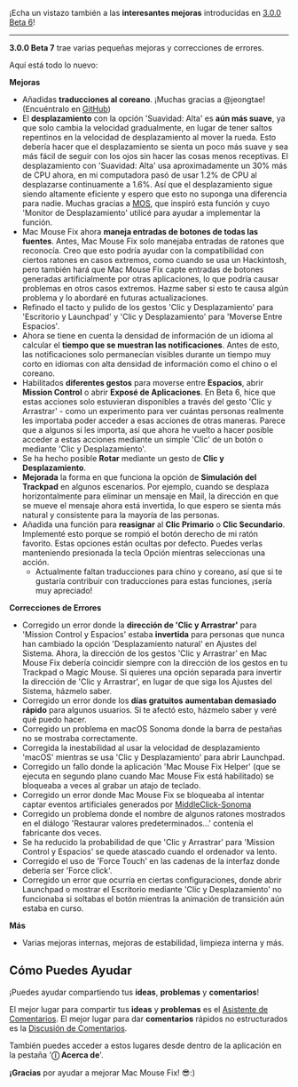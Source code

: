 ¡Echa un vistazo también a las **interesantes mejoras** introducidas en [3.0.0 Beta 6](https://github.com/noah-nuebling/mac-mouse-fix/releases/tag/3.0.0-Beta-6)!


---

**3.0.0 Beta 7** trae varias pequeñas mejoras y correcciones de errores.

Aquí está todo lo nuevo:

**Mejoras**

- Añadidas **traducciones al coreano**. ¡Muchas gracias a @jeongtae! (Encuéntralo en [GitHub](https://github.com/jeongtae))
- El **desplazamiento** con la opción 'Suavidad: Alta' es **aún más suave**, ya que solo cambia la velocidad gradualmente, en lugar de tener saltos repentinos en la velocidad de desplazamiento al mover la rueda. Esto debería hacer que el desplazamiento se sienta un poco más suave y sea más fácil de seguir con los ojos sin hacer las cosas menos receptivas. El desplazamiento con 'Suavidad: Alta' usa aproximadamente un 30% más de CPU ahora, en mi computadora pasó de usar 1.2% de CPU al desplazarse continuamente a 1.6%. Así que el desplazamiento sigue siendo altamente eficiente y espero que esto no suponga una diferencia para nadie. Muchas gracias a [MOS](https://mos.caldis.me/), que inspiró esta función y cuyo 'Monitor de Desplazamiento' utilicé para ayudar a implementar la función.
- Mac Mouse Fix ahora **maneja entradas de botones de todas las fuentes**. Antes, Mac Mouse Fix solo manejaba entradas de ratones que reconocía. Creo que esto podría ayudar con la compatibilidad con ciertos ratones en casos extremos, como cuando se usa un Hackintosh, pero también hará que Mac Mouse Fix capte entradas de botones generadas artificialmente por otras aplicaciones, lo que podría causar problemas en otros casos extremos. Hazme saber si esto te causa algún problema y lo abordaré en futuras actualizaciones.
- Refinado el tacto y pulido de los gestos 'Clic y Desplazamiento' para 'Escritorio y Launchpad' y 'Clic y Desplazamiento' para 'Moverse Entre Espacios'.
- Ahora se tiene en cuenta la densidad de información de un idioma al calcular el **tiempo que se muestran las notificaciones**. Antes de esto, las notificaciones solo permanecían visibles durante un tiempo muy corto en idiomas con alta densidad de información como el chino o el coreano.
- Habilitados **diferentes gestos** para moverse entre **Espacios**, abrir **Mission Control** o abrir **Exposé de Aplicaciones**. En Beta 6, hice que estas acciones solo estuvieran disponibles a través del gesto 'Clic y Arrastrar' - como un experimento para ver cuántas personas realmente les importaba poder acceder a esas acciones de otras maneras. Parece que a algunos sí les importa, así que ahora he vuelto a hacer posible acceder a estas acciones mediante un simple 'Clic' de un botón o mediante 'Clic y Desplazamiento'.
- Se ha hecho posible **Rotar** mediante un gesto de **Clic y Desplazamiento**.
- **Mejorada** la forma en que funciona la opción de **Simulación del Trackpad** en algunos escenarios. Por ejemplo, cuando se desplaza horizontalmente para eliminar un mensaje en Mail, la dirección en que se mueve el mensaje ahora está invertida, lo que espero se sienta más natural y consistente para la mayoría de las personas.
- Añadida una función para **reasignar** al **Clic Primario** o **Clic Secundario**. Implementé esto porque se rompió el botón derecho de mi ratón favorito. Estas opciones están ocultas por defecto. Puedes verlas manteniendo presionada la tecla Opción mientras seleccionas una acción.
  - Actualmente faltan traducciones para chino y coreano, así que si te gustaría contribuir con traducciones para estas funciones, ¡sería muy apreciado!

**Correcciones de Errores**

- Corregido un error donde la **dirección de 'Clic y Arrastrar'** para 'Mission Control y Espacios' estaba **invertida** para personas que nunca han cambiado la opción 'Desplazamiento natural' en Ajustes del Sistema. Ahora, la dirección de los gestos 'Clic y Arrastrar' en Mac Mouse Fix debería coincidir siempre con la dirección de los gestos en tu Trackpad o Magic Mouse. Si quieres una opción separada para invertir la dirección de 'Clic y Arrastrar', en lugar de que siga los Ajustes del Sistema, házmelo saber.
- Corregido un error donde los **días gratuitos** **aumentaban demasiado rápido** para algunos usuarios. Si te afectó esto, házmelo saber y veré qué puedo hacer.
- Corregido un problema en macOS Sonoma donde la barra de pestañas no se mostraba correctamente.
- Corregida la inestabilidad al usar la velocidad de desplazamiento 'macOS' mientras se usa 'Clic y Desplazamiento' para abrir Launchpad.
- Corregido un fallo donde la aplicación 'Mac Mouse Fix Helper' (que se ejecuta en segundo plano cuando Mac Mouse Fix está habilitado) se bloqueaba a veces al grabar un atajo de teclado.
- Corregido un error donde Mac Mouse Fix se bloqueaba al intentar captar eventos artificiales generados por [MiddleClick-Sonoma](https://github.com/artginzburg/MiddleClick-Sonoma)
- Corregido un problema donde el nombre de algunos ratones mostrados en el diálogo 'Restaurar valores predeterminados...' contenía el fabricante dos veces.
- Se ha reducido la probabilidad de que 'Clic y Arrastrar' para 'Mission Control y Espacios' se quede atascado cuando el ordenador va lento.
- Corregido el uso de 'Force Touch' en las cadenas de la interfaz donde debería ser 'Force click'.
- Corregido un error que ocurría en ciertas configuraciones, donde abrir Launchpad o mostrar el Escritorio mediante 'Clic y Desplazamiento' no funcionaba si soltabas el botón mientras la animación de transición aún estaba en curso.

**Más**

- Varias mejoras internas, mejoras de estabilidad, limpieza interna y más.

## Cómo Puedes Ayudar

¡Puedes ayudar compartiendo tus **ideas**, **problemas** y **comentarios**!

El mejor lugar para compartir tus **ideas** y **problemas** es el [Asistente de Comentarios](https://noah-nuebling.github.io/mac-mouse-fix-feedback-assistant/?type=bug-report).
El mejor lugar para dar **comentarios** rápidos no estructurados es la [Discusión de Comentarios](https://github.com/noah-nuebling/mac-mouse-fix/discussions/366).

También puedes acceder a estos lugares desde dentro de la aplicación en la pestaña '**ⓘ Acerca de**'.

**¡Gracias** por ayudar a mejorar Mac Mouse Fix! 😎:)